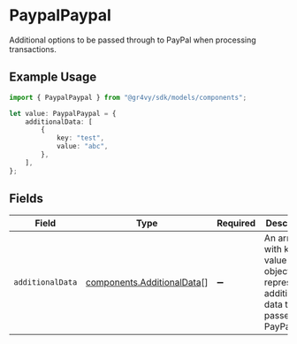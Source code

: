# PaypalPaypal

Additional options to be passed through to PayPal when processing
transactions.

## Example Usage

```typescript
import { PaypalPaypal } from "@gr4vy/sdk/models/components";

let value: PaypalPaypal = {
    additionalData: [
        {
            key: "test",
            value: "abc",
        },
    ],
};
```

## Fields

| Field                                                                                | Type                                                                                 | Required                                                                             | Description                                                                          | Example                                                                              |
| ------------------------------------------------------------------------------------ | ------------------------------------------------------------------------------------ | ------------------------------------------------------------------------------------ | ------------------------------------------------------------------------------------ | ------------------------------------------------------------------------------------ |
| `additionalData`                                                                     | [components.AdditionalData](../../models/components/additionaldata.md)[]             | :heavy_minus_sign:                                                                   | An array with key-value objects representing additional<br/>data to be passed to PayPal. | [<br/>{<br/>"key": "test",<br/>"value": "abc"<br/>}<br/>]                            |